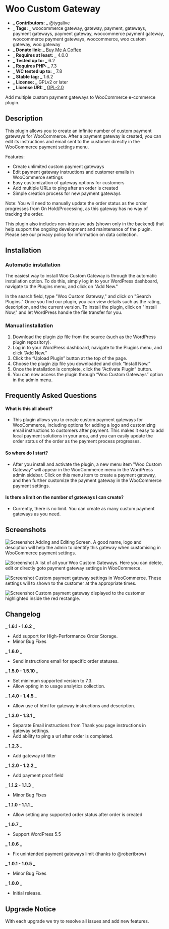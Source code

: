 # Woo Custom Gateway

- **_ Contributors: _** @tygalive
- **_ Tags: _** woocommerce gateway, gateway, payment, gateways, payment gateways, payment gateway, woocommerce payment gateway, woocommerce payment gateways, woocommerce, woo custom gateway, woo gateway
- **_ Donate link: _** [Buy Me A Coffee](https://buymeacoffee.com/fpjyrXk)
- **_ Requires at least: _** 4.0.0
- **_ Tested up to: _** 6.2
- **_ Requires PHP: _** 7.3
- **_ WC tested up to: _** 7.8
- **_ Stable tag: _** 1.6.2
- **_ License: _** GPLv2 or later
- **_ License URI: _** [GPL-2.0](http://www.gnu.org/licenses/gpl-2.0.html)

Add multiple custom payment gateways to WooCommerce e-commerce plugin.

## Description

This plugin allows you to create an infinite number of custom payment gateways for WooCommerce. After a payment gateway is created, you can edit its instructions and email sent to the customer directly in the WooCommerce payment settings menu.

Features:

* Create unlimited custom payment gateways
* Edit payment gateway instructions and customer emails in WooCommerce settings
* Easy customization of gateway options for customers
* Add multiple URLs to ping after an order is created
* Simple creation process for new payment gateways

Note: You will need to manually update the order status as the order progresses from On Hold/Processing, as this gateway has no way of tracking the order.

This plugin also includes non-intrusive ads (shown only in the backend) that help support the ongoing development and maintenance of the plugin. Please see our privacy policy for information on data collection.

## Installation

### Automatic installation

The easiest way to install Woo Custom Gateway is through the automatic installation option. To do this, simply log in to your WordPress dashboard, navigate to the Plugins menu, and click on "Add New."

In the search field, type "Woo Custom Gateway," and click on "Search Plugins." Once you find our plugin, you can view details such as the rating, description, and the current version. To install the plugin, click on "Install Now," and let WordPress handle the file transfer for you.

### Manual installation

1. Download the plugin zip file from the source (such as the WordPress plugin repository).
2. Log in to your WordPress dashboard, navigate to the Plugins menu, and click “Add New.”
3. Click the “Upload Plugin” button at the top of the page.
4. Choose the plugin zip file you downloaded and click “Install Now.”
5. Once the installation is complete, click the “Activate Plugin” button.
6. You can now access the plugin through “Woo Custom Gateways” option in the admin menu.

## Frequently Asked Questions

#### What is this all about?

- This plugin allows you to create custom payment gateways for WooCommerce, including options for adding a logo and customizing email instructions to customers after payment. This makes it easy to add local payment solutions in your area, and you can easily update the order status of the order as the payment process progresses.

#### So where do I start?

- After you install and activate the plugin, a new menu item "Woo Custom Gateway" will appear in the WooCommerce menu in the WordPress admin sidebar. Click on this menu item to create a payment gateway, and then further customize the payment gateway in the WooCommerce payment settings.

#### Is there a limit on the number of gateways I can create?

- Currently, there is no limit. You can create as many custom payment gateways as you need.

## Screenshots

![Screenshot](https://ps.w.org/woo-custom-gateway/assets/screenshot-1.png?rev=2131125)
Adding and Editing Screen. A good name, logo and desciption will help the admin to identify this gateway when customising in WooCommerce payment settings.

![Screenshot](https://ps.w.org/woo-custom-gateway/assets/screenshot-2.png?rev=2131125)
A list of all your Woo Custom Gateways. Here you can delete, edit or directly goto payment gateway settings in WooCommerce.

![Screenshot](https://ps.w.org/woo-custom-gateway/assets/screenshot-3.png?rev=2131125)
Custom payment gateway settings in WooCommerce. These settings will to shown to the customer at the appropriate times.

![Screenshot](https://ps.w.org/woo-custom-gateway/assets/screenshot-4.png?rev=2131125)
Custom payment gateway displayed to the customer highlighted inside the red rectangle.

## Changelog

**_ 1.6.1 - 1.6.2 _**

- Add support for High-Performance Order Storage.
- Minor Bug Fixes

**_ 1.6.0 _**

- Send instructions email for specific order statuses.

**_ 1.5.0 - 1.5.10 _**

- Set minimum supported version to 7.3.
- Allow opting in to usage analytics collection.

**_ 1.4.0 - 1.4.5 _**

- Allow use of html for gateway instructions and description.

**_ 1.3.0 - 1.3.1 _**

- Separate Email instructions from Thank you page instructions in gateway settings.
- Add ability to ping a url after order is completed.

**_ 1.2.3 _**

- Add gateway id filter

**_ 1.2.0 - 1.2.2 _**

- Add payment proof field

**_ 1.1.2 - 1.1.3 _**

- Minor Bug Fixes

**_ 1.1.0 - 1.1.1 _**

- Allow setting any supported order status after order is created

**_ 1.0.7 _**

- Support WordPress 5.5

**_ 1.0.6 _**

- Fix unintended payment gateways limit (thanks to @robertbrow)

**_ 1.0.1 - 1.0.5 _**

- Minor Bug Fixes

**_ 1.0.0 _**

- Initial release.

## Upgrade Notice

With each upgrade we try to resolve all issues and add new features.

